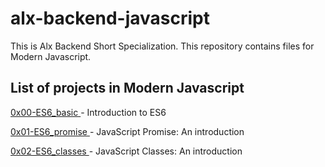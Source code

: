 # alx-backend-javascript
This is Alx Backend Short Specialization.
This repository contains files for Modern Javascript.

## List of projects in Modern Javascript
<a href="https://github.com/Johnblesson/alx-backend-javascript/tree/main/0x00-ES6_basic">0x00-ES6_basic </a>- Introduction to ES6

<a href="https://github.com/Johnblesson/alx-backend-javascript/0x01-ES6_promise">0x01-ES6_promise </a>- JavaScript Promise: An introduction

<a href="https://github.com/Johnblesson/alx-backend-javascript/0x02-ES6_classes">0x02-ES6_classes </a>- JavaScript Classes: An introduction
